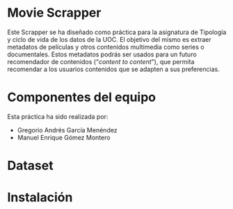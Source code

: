 # Movie Scrapper

Este Scrapper se ha diseñado como práctica para la asignatura de Tipología y ciclo de vida de los datos de la UOC. El objetivo del mismo es extraer metadatos de películas y otros contenidos multimedia como series o documentales. Estos metadatos podrás ser usados para un futuro recomendador de contenidos ("*content to content*"), que permita recomendar a los usuarios contenidos que se adapten a sus preferencias. 

# Componentes del equipo
Esta práctica ha sido realizada por: 

- Gregorio Andrés García Menéndez
- Manuel Enrique Gómez Montero

# Dataset 


# Instalación




